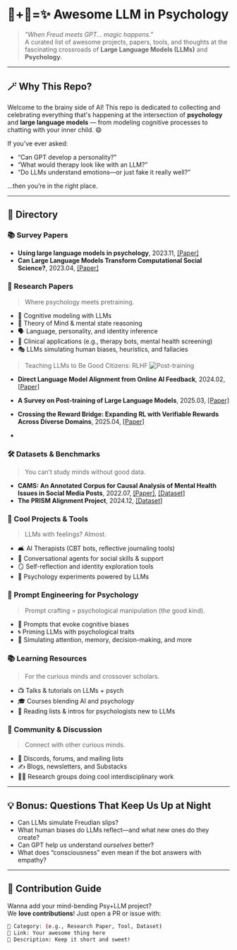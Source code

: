 # 🤖+🧠=✨ Awesome LLM in Psychology

> _"When Freud meets GPT... magic happens."_  
> A curated list of awesome projects, papers, tools, and thoughts at the fascinating crossroads of **Large Language Models (LLMs)** and **Psychology**.

---

## 🪄 Why This Repo?

Welcome to the brainy side of AI! This repo is dedicated to collecting and celebrating everything that's happening at the intersection of **psychology** and **large language models** — from modeling cognitive processes to chatting with your inner child. 😄

If you’ve ever asked:
- “Can GPT develop a personality?”
- “What would therapy look like with an LLM?”
- “Do LLMs understand emotions—or just fake it really well?”

…then you’re in the right place.

---

## 🧭 Directory

### 📚 Survey Papers
- **Using large language models in psychology**, 2023.11, [[Paper]](https://static1.squarespace.com/static/53d29678e4b04e06965e9423/t/6566e06ac95b0b61f8810a99/1701240942374/2023+--+LLMs+psychology.pdf)
- **Can Large Language Models Transform Computational Social Science?**, 2023.04, [[Paper]](https://arxiv.org/pdf/2305.03514)


### 🧪 Research Papers
> Where psychology meets pretraining.

- 🧬 Cognitive modeling with LLMs  
- 🧠 Theory of Mind & mental state reasoning  
- 🗣️ Language, personality, and identity inference  
- 🏥 Clinical applications (e.g., therapy bots, mental health screening)  
- 🎭 LLMs simulating human biases, heuristics, and fallacies

> Teaching LLMs to Be Good Citizens: RLHF
![Post-training](https://github.com/user-attachments/assets/766fd9c5-983e-4700-9fa2-85f8aa0909df)

- **Direct Language Model Alignment from Online AI Feedback**, 2024.02, [[Paper]](https://arxiv.org/pdf/2402.04792)
- **A Survey on Post-training of Large Language Models**, 2025.03, [[Paper]](https://arxiv.org/pdf/2503.06072)
- **Crossing the Reward Bridge: Expanding RL with Verifiable Rewards Across Diverse Domains**, 2025.04, [[Paper]](https://arxiv.org/pdf/2503.23829)

- 
### 🛠️ Datasets & Benchmarks
> You can’t study minds without good data.
- **CAMS: An Annotated Corpus for Causal Analysis of Mental Health Issues in Social Media Posts**, 2022.07, [[Paper]](https://arxiv.org/pdf/2207.04674), [[Dataset]](https://github.com/drmuskangarg/CAMS)
- **The PRISM Alignment Project**, 2024.12, [[Dataset]](https://github.com/HannahKirk/prism-alignment)

### 🤖 Cool Projects & Tools
> LLMs with feelings? Almost.

- 🛋️ AI Therapists (CBT bots, reflective journaling tools)  
- 👯 Conversational agents for social skills & support  
- 🪞 Self-reflection and identity exploration tools  
- 🧪 Psychology experiments powered by LLMs

### 🎨 Prompt Engineering for Psychology
> Prompt crafting = psychological manipulation (the good kind).

- 📐 Prompts that evoke cognitive biases  
- 🌀 Priming LLMs with psychological traits  
- 🧠 Simulating attention, memory, decision-making, and more

### 📚 Learning Resources
> For the curious minds and crossover scholars.

- 📺 Talks & tutorials on LLMs + psych  
- 🎓 Courses blending AI and psychology  
- 📖 Reading lists & intros for psychologists new to LLMs

### 💬 Community & Discussion
> Connect with other curious minds.

- 🔗 Discords, forums, and mailing lists  
- ✍️ Blogs, newsletters, and Substacks  
- 🧑‍🔬 Research groups doing cool interdisciplinary work

---

## 💡 Bonus: Questions That Keep Us Up at Night

- Can LLMs simulate Freudian slips?  
- What human biases do LLMs reflect—and what new ones do they create?  
- Can GPT help us understand *ourselves* better?  
- What does “consciousness” even mean if the bot answers with empathy?

---

## 🌈 Contribution Guide

Wanna add your mind-bending Psy+LLM project?  
We **love contributions**! Just open a PR or issue with:

```bash
📁 Category: (e.g., Research Paper, Tool, Dataset)
🔗 Link: Your awesome thing here
📝 Description: Keep it short and sweet!
